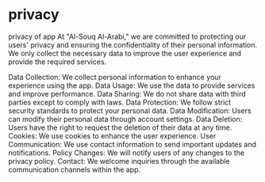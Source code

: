 # privacy
privacy of app
At "Al-Souq Al-Arabi," we are committed to protecting our users' privacy and ensuring the confidentiality of their personal information. We only collect the necessary data to improve the user experience and provide the required services.

Data Collection: We collect personal information to enhance your experience using the app.
Data Usage: We use the data to provide services and improve performance.
Data Sharing: We do not share data with third parties except to comply with laws.
Data Protection: We follow strict security standards to protect your personal data.
Data Modification: Users can modify their personal data through account settings.
Data Deletion: Users have the right to request the deletion of their data at any time.
Cookies: We use cookies to enhance the user experience.
User Communication: We use contact information to send important updates and notifications.
Policy Changes: We will notify users of any changes to the privacy policy.
Contact: We welcome inquiries through the available communication channels within the app.
